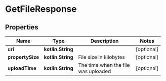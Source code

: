 
# GetFileResponse

## Properties
Name | Type | Description | Notes
------------ | ------------- | ------------- | -------------
**uri** | **kotlin.String** |  |  [optional]
**propertySize** | **kotlin.String** | File size in kilobytes |  [optional]
**uploadTime** | **kotlin.String** | The time when the file was uploaded |  [optional]



